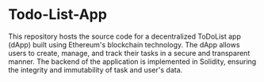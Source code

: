 # Todo-List-App
This repository hosts the source code for a decentralized ToDoList app (dApp) built using Ethereum's blockchain technology. The dApp allows users to create, manage, and track their tasks in a secure and transparent manner. The backend of the application is implemented in Solidity, ensuring the integrity and immutability of task and user's data.
